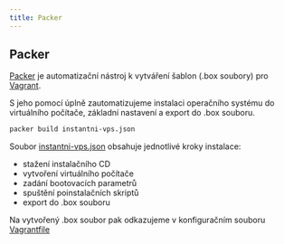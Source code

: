 ```yaml
---
title: Packer
---
```


## Packer

[Packer](https://www.packer.io) je automatizační nástroj k vytváření šablon (.box soubory) pro [Vagrant](/vagrant).

S jeho pomocí úplně zautomatizujeme instalaci operačního systému do virtuálního počítače, základní nastavení a export do .box souboru.

```bash
packer build instantni-vps.json 
```

Soubor [instantni-vps.json](https://github.com/petrkle/instantni-vps/blob/master/packer/instantni-vps.json) obsahuje jednotlivé kroky instalace:

- stažení instalačního CD
- vytvoření virtuálního počítače
- zadání bootovacích parametrů
- spuštění poinstalačních skriptů
- export do .box souboru

Na vytvořený .box soubor pak odkazujeme v konfiguračním souboru [Vagrantfile](https://github.com/petrkle/instantni-vps/blob/master/Vagrantfile)
